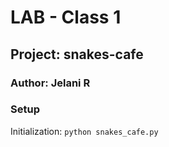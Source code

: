 # LAB - Class 1

## Project: snakes-cafe

### Author: Jelani R

### Setup

Initialization: `python snakes_cafe.py`
